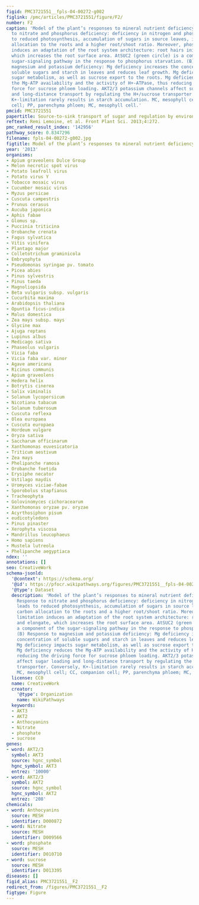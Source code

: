 ```yaml
---
figid: PMC3721551__fpls-04-00272-g002
figlink: /pmc/articles/PMC3721551/figure/F2/
number: F2
caption: 'Model of the plant’s responses to mineral nutrient deficiency. (A) Response
  to nitrate and phosphorus deficiency: deficiency in nitrogen and phosphorus leads
  to reduced photosynthesis, accumulation of sugars in source leaves, increased carbon
  allocation to the roots and a higher root/shoot ratio. Moreover, phosphorus limitation
  induces an adaptation of the root system architecture: root hairs initiate and elongate,
  which increases the root surface area. AtSUC2 (green circle) is a component of the
  sugar-signaling pathway in the response to phosphorus starvation. (B) Response to
  magnesium and potassium deficiency: Mg deficiency increases the concentration of
  soluble sugars and starch in leaves and reduces leaf growth. Mg deficiency impacts
  sugar metabolism, as well as sucrose export to the roots. Mg deficiency reduces
  the Mg-ATP availability and the activity of H+-ATPase, thus reducing the driving
  force for sucrose phloem loading. AKT2/3 potassium channels affect sugar loading
  and long-distance transport by regulating the H+/sucrose transporter. Conversely,
  K+-limitation rarely results in starch accumulation. MC, mesophyll cell; CC, companion
  cell; PP, parenchyma phloem; MC, mesophyll cell.'
pmcid: PMC3721551
papertitle: Source-to-sink transport of sugar and regulation by environmental factors.
reftext: Remi Lemoine, et al. Front Plant Sci. 2013;4:272.
pmc_ranked_result_index: '142956'
pathway_score: 0.8347296
filename: fpls-04-00272-g002.jpg
figtitle: Model of the plant’s responses to mineral nutrient deficiency
year: '2013'
organisms:
- Apium graveolens Dulce Group
- Melon necrotic spot virus
- Potato leafroll virus
- Potato virus Y
- Tobacco mosaic virus
- Cucumber mosaic virus
- Myzus persicae
- Cuscuta campestris
- Prunus cerasus
- Aucuba japonica
- Aphis fabae
- Glomus sp.
- Puccinia triticina
- Orobanche crenata
- Fagus sylvatica
- Vitis vinifera
- Plantago major
- Colletotrichum graminicola
- Embryophyta
- Pseudomonas syringae pv. tomato
- Picea abies
- Pinus sylvestris
- Pinus taeda
- Magnoliopsida
- Beta vulgaris subsp. vulgaris
- Cucurbita maxima
- Arabidopsis thaliana
- Opuntia ficus-indica
- Malus domestica
- Zea mays subsp. mays
- Glycine max
- Ajuga reptans
- Lupinus albus
- Medicago sativa
- Phaseolus vulgaris
- Vicia faba
- Vicia faba var. minor
- Agave americana
- Ricinus communis
- Apium graveolens
- Hedera helix
- Botrytis cinerea
- Salix viminalis
- Solanum lycopersicum
- Nicotiana tabacum
- Solanum tuberosum
- Cuscuta reflexa
- Olea europaea
- Cuscuta europaea
- Hordeum vulgare
- Oryza sativa
- Saccharum officinarum
- Xanthomonas euvesicatoria
- Triticum aestivum
- Zea mays
- Phelipanche ramosa
- Orobanche foetida
- Erysiphe necator
- Ustilago maydis
- Uromyces viciae-fabae
- Sporobolus stapfianus
- Tracheophyta
- Golovinomyces cichoracearum
- Xanthomonas oryzae pv. oryzae
- Acyrthosiphon pisum
- eudicotyledons
- Pinus pinaster
- Xerophyta viscosa
- Mandrillus leucophaeus
- Homo sapiens
- Mustela lutreola
- Phelipanche aegyptiaca
ndex: ''
annotations: []
seo: CreativeWork
schema-jsonld:
  '@context': https://schema.org/
  '@id': https://pfocr.wikipathways.org/figures/PMC3721551__fpls-04-00272-g002.html
  '@type': Dataset
  description: 'Model of the plant’s responses to mineral nutrient deficiency. (A)
    Response to nitrate and phosphorus deficiency: deficiency in nitrogen and phosphorus
    leads to reduced photosynthesis, accumulation of sugars in source leaves, increased
    carbon allocation to the roots and a higher root/shoot ratio. Moreover, phosphorus
    limitation induces an adaptation of the root system architecture: root hairs initiate
    and elongate, which increases the root surface area. AtSUC2 (green circle) is
    a component of the sugar-signaling pathway in the response to phosphorus starvation.
    (B) Response to magnesium and potassium deficiency: Mg deficiency increases the
    concentration of soluble sugars and starch in leaves and reduces leaf growth.
    Mg deficiency impacts sugar metabolism, as well as sucrose export to the roots.
    Mg deficiency reduces the Mg-ATP availability and the activity of H+-ATPase, thus
    reducing the driving force for sucrose phloem loading. AKT2/3 potassium channels
    affect sugar loading and long-distance transport by regulating the H+/sucrose
    transporter. Conversely, K+-limitation rarely results in starch accumulation.
    MC, mesophyll cell; CC, companion cell; PP, parenchyma phloem; MC, mesophyll cell.'
  license: CC0
  name: CreativeWork
  creator:
    '@type': Organization
    name: WikiPathways
  keywords:
  - AKT3
  - AKT2
  - Anthocyanins
  - Nitrate
  - phosphate
  - sucrose
genes:
- word: AKT2/3
  symbol: AKT3
  source: hgnc_symbol
  hgnc_symbol: AKT3
  entrez: '10000'
- word: AKT2/3
  symbol: AKT2
  source: hgnc_symbol
  hgnc_symbol: AKT2
  entrez: '208'
chemicals:
- word: Anthocyanins
  source: MESH
  identifier: D000872
- word: Nitrate
  source: MESH
  identifier: D009566
- word: phosphate
  source: MESH
  identifier: D010710
- word: sucrose
  source: MESH
  identifier: D013395
diseases: []
figid_alias: PMC3721551__F2
redirect_from: /figures/PMC3721551__F2
figtype: Figure
---
```

